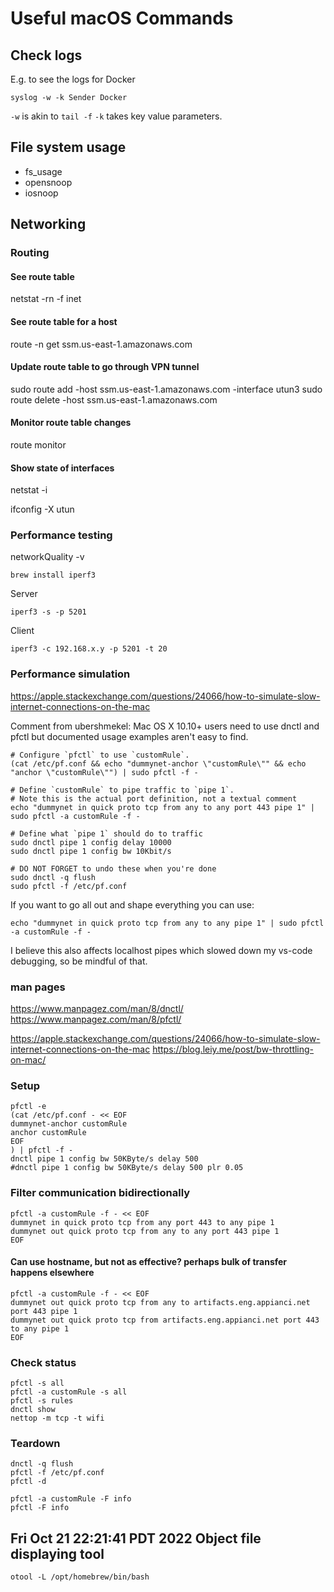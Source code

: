 # Useful macOS Commands

## Check logs
E.g. to see the logs for Docker
```
syslog -w -k Sender Docker
```
`-w` is akin to `tail -f`
`-k` takes key value parameters.

## File system usage
* fs_usage
* opensnoop
* iosnoop

## Networking

### Routing

#### See route table
netstat -rn -f inet

#### See route table for a host
route -n get ssm.us-east-1.amazonaws.com

#### Update route table to go through VPN tunnel
sudo route add -host ssm.us-east-1.amazonaws.com -interface utun3
sudo route delete -host ssm.us-east-1.amazonaws.com

#### Monitor route table changes
route monitor

#### Show state of interfaces
netstat -i

ifconfig -X utun

### Performance testing
networkQuality -v

```
brew install iperf3
```

Server
```
iperf3 -s -p 5201
```

Client
```
iperf3 -c 192.168.x.y -p 5201 -t 20
```

### Performance simulation
https://apple.stackexchange.com/questions/24066/how-to-simulate-slow-internet-connections-on-the-mac

Comment from ubershmekel:
Mac OS X 10.10+ users need to use dnctl and pfctl but documented usage examples aren't easy to find.

```
# Configure `pfctl` to use `customRule`.
(cat /etc/pf.conf && echo "dummynet-anchor \"customRule\"" && echo "anchor \"customRule\"") | sudo pfctl -f -

# Define `customRule` to pipe traffic to `pipe 1`.
# Note this is the actual port definition, not a textual comment
echo "dummynet in quick proto tcp from any to any port 443 pipe 1" | sudo pfctl -a customRule -f -

# Define what `pipe 1` should do to traffic
sudo dnctl pipe 1 config delay 10000
sudo dnctl pipe 1 config bw 10Kbit/s

# DO NOT FORGET to undo these when you're done
sudo dnctl -q flush
sudo pfctl -f /etc/pf.conf
```
If you want to go all out and shape everything you can use:

```
echo "dummynet in quick proto tcp from any to any pipe 1" | sudo pfctl -a customRule -f -
```
I believe this also affects localhost pipes which slowed down my vs-code debugging, so be mindful of that.

### man pages
https://www.manpagez.com/man/8/dnctl/
https://www.manpagez.com/man/8/pfctl/


https://apple.stackexchange.com/questions/24066/how-to-simulate-slow-internet-connections-on-the-mac
https://blog.leiy.me/post/bw-throttling-on-mac/

### Setup

```
pfctl -e
(cat /etc/pf.conf - << EOF
dummynet-anchor customRule
anchor customRule
EOF
) | pfctl -f -
dnctl pipe 1 config bw 50KByte/s delay 500
#dnctl pipe 1 config bw 50KByte/s delay 500 plr 0.05
```

### Filter communication bidirectionally
```
pfctl -a customRule -f - << EOF
dummynet in quick proto tcp from any port 443 to any pipe 1
dummynet out quick proto tcp from any to any port 443 pipe 1
EOF
```

#### Can use hostname, but not as effective? perhaps bulk of transfer happens elsewhere
```
pfctl -a customRule -f - << EOF
dummynet out quick proto tcp from any to artifacts.eng.appianci.net port 443 pipe 1
dummynet out quick proto tcp from artifacts.eng.appianci.net port 443 to any pipe 1
EOF
```

### Check status
```
pfctl -s all
pfctl -a customRule -s all
pfctl -s rules
dnctl show
nettop -m tcp -t wifi
```

### Teardown
```
dnctl -q flush
pfctl -f /etc/pf.conf
pfctl -d

pfctl -a customRule -F info
pfctl -F info
```

## Fri Oct 21 22:21:41 PDT 2022 Object file displaying tool
```
otool -L /opt/homebrew/bin/bash
```
